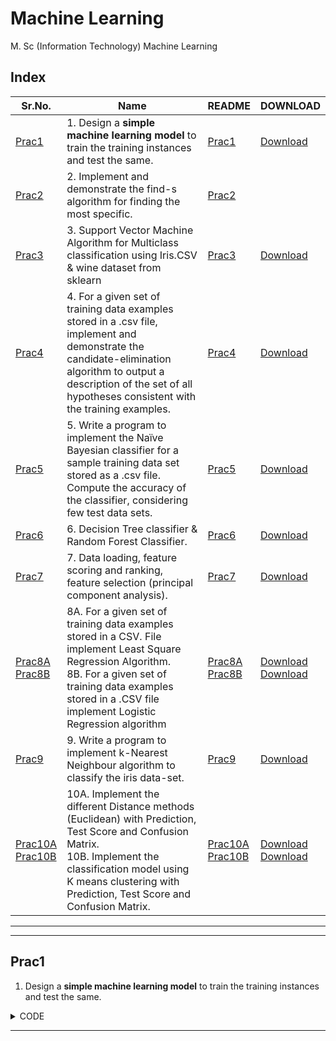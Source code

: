 # Machine Learning

M. Sc (Information Technology)
Machine Learning



## Index

| Sr.No. | Name | README | DOWNLOAD |
| --- | --- | --- | --- |
| [Prac1](/MscIT/Semester%203/Machine_Learning/Practical1/) | 1. Design a **simple machine learning model** to train the training instances and test the same. | [Prac1](#prac1) |  [Download](https://NinadKarlekar.github.io/Practical_BscIT_MscIT_Ninad/MscIT/Semester%203/Machine_Learning/Practical1/1_A.py)  |
| [Prac2](/MscIT/Semester%203/Machine_Learning/Practical2/) | 2. Implement and demonstrate the find-s algorithm for finding the most specific. | [Prac2](#prac2) |  |
| [Prac3](/MscIT/Semester%203/Machine_Learning/Practical3/) | 3. Support Vector Machine Algorithm for Multiclass classification using Iris.CSV & wine dataset from sklearn | [Prac3](#prac3) |  [Download](https://NinadKarlekar.github.io/Practical_BscIT_MscIT_Ninad/MscIT/Semester%203/Machine_Learning/Practical3/1_A.py)  |
| [Prac4](/MscIT/Semester%203/Machine_Learning/Practical4/) | 4. For a given set of training data examples stored in a .csv file, implement and demonstrate the candidate-elimination algorithm to output a description of the set of all hypotheses consistent with the training examples. | [Prac4](#prac4) |  [Download](https://NinadKarlekar.github.io/Practical_BscIT_MscIT_Ninad/MscIT/Semester%203/Machine_Learning/Practical4/1_A.py) |
| [Prac5](/MscIT/Semester%203/Machine_Learning/Practical5/) | 5. Write a program to implement the Naïve Bayesian classifier for a sample training data set stored as a .csv file. Compute the accuracy of the classifier, considering few test data sets. | [Prac5](#prac5) |  [Download](https://NinadKarlekar.github.io/Practical_BscIT_MscIT_Ninad/MscIT/Semester%203/Machine_Learning/Practical5/1_A.py)  |
| [Prac6](/MscIT/Semester%203/Machine_Learning/Practical6/) | 6. Decision Tree classifier & Random Forest Classifier. | [Prac6](#prac6) |  [Download](https://NinadKarlekar.github.io/Practical_BscIT_MscIT_Ninad/MscIT/Semester%203/Machine_Learning/Practical6/1_A.py)  |
| [Prac7](/MscIT/Semester%203/Machine_Learning/Practical7/) | 7. Data loading, feature scoring and ranking, feature selection (principal component analysis). | [Prac7](#prac7) |  [Download](https://NinadKarlekar.github.io/Practical_BscIT_MscIT_Ninad/MscIT/Semester%203/Machine_Learning/Practical7/1_A.py)  |
| [Prac8A](/MscIT/Semester%203/Machine_Learning/Practical8/) <br> [Prac8B](/MscIT/Semester%203/Machine_Learning/Practical8/) | 8A. For a given set of training data examples stored in a CSV. File implement Least Square Regression Algorithm. <br> 8B. For a given set of training data examples stored in a .CSV file implement Logistic Regression algorithm | [Prac8A](#prac8A) <br> [Prac8B](#prac8B) |  [Download](https://NinadKarlekar.github.io/Practical_BscIT_MscIT_Ninad/MscIT/Semester%203/Machine_Learning/Practical8/1_A.py) <br> [Download](https://NinadKarlekar.github.io/Practical_BscIT_MscIT_Ninad/MscIT/Semester%203/Machine_Learning/Practical8/1_A.py) |
| [Prac9](/MscIT/Semester%203/Machine_Learning/Practical9/) | 9. Write a program to implement k-Nearest Neighbour algorithm to classify the iris data-set. | [Prac9](#prac9) |  [Download](https://NinadKarlekar.github.io/Practical_BscIT_MscIT_Ninad/MscIT/Semester%203/Machine_Learning/Practical9/1_A.py)  |
| [Prac10A](/MscIT/Semester%203/Machine_Learning/Practical10/) <br> [Prac10B](/MscIT/Semester%203/Machine_Learning/Practical10/) | 10A. Implement the different Distance methods (Euclidean) with Prediction, Test Score and Confusion Matrix. <br> 10B. Implement the classification model using K means clustering with Prediction, Test Score and Confusion Matrix. | [Prac10A](#prac10A) <br> [Prac10B](#prac10B) |  [Download](https://NinadKarlekar.github.io/Practical_BscIT_MscIT_Ninad/MscIT/Semester%203/Machine_Learning/Practical10/1_A.py) <br> [Download](https://NinadKarlekar.github.io/Practical_BscIT_MscIT_Ninad/MscIT/Semester%203/Machine_Learning/Practical10/1_A.py) |

******************
---------------------

## Prac1

1. Design a **simple machine learning model** to train the training instances and test the same.


<details>
<summary>CODE</summary>


```python



```

</details>

******************************************************

